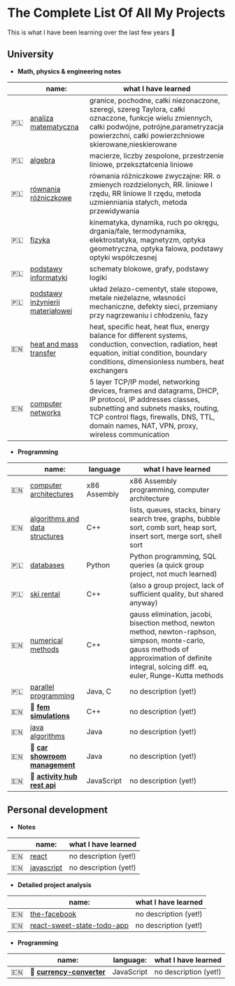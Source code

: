 # The Complete List Of All My Projects

This is what I have been learning over the last few years 🤠

## University

- **Math, physics & engineering notes**

| | name:    | what I have learned|
|-|----------|--------|
|🇵🇱| [analiza matematyczna](https://github.com/gregwell/university-notes/tree/main/polish/old-school-style-notes/analiza-matematyczna) | granice, pochodne, całki niezonaczone, szeregi, szereg Taylora, całki oznaczone, funkcje wielu zmiennych, całki podwójne, potrójne,parametryzacja powierzchni, całki powierzchniowe skierowane,nieskierowane
|🇵🇱| [algebra](https://github.com/gregwell/university-notes/tree/main/polish/old-school-style-notes/algebra) | macierze, liczby zespolone, przestrzenie liniowe, przekształcenia liniowe
|🇵🇱| [równania różniczkowe](https://github.com/gregwell/university-notes/tree/main/polish/old-school-style-notes/rownania-rozniczkowe) | równania różniczkowe zwyczajne: RR. o zmienych rozdzielonych, RR. liniowe I rzędu, RR liniowe II rzędu, metoda uzmienniania stałych, metoda przewidywania
|🇵🇱| [fizyka](https://github.com/gregwell/university-notes/tree/main/polish/old-school-style-notes/fizyka) | kinematyka, dynamika, ruch po okręgu, drgania/fale, termodynamika, elektrostatyka, magnetyzm, optyka geometryczna, optyka falowa, podstawy optyki współczesnej
|🇵🇱| [podstawy informatyki](https://github.com/gregwell/university-notes/tree/main/polish/old-school-style-notes/podstawy-informatyki) | schematy blokowe, grafy, podstawy logiki
|🇵🇱| [podstawy inżynierii materiałowej](https://github.com/gregwell/university-notes/tree/main/polish/old-school-style-notes/podstawy-inzynierii-materialowej) | układ żelazo-cementyt, stale stopowe, metale nieżelazne, własności mechaniczne, defekty sieci, przemiany przy nagrzewaniu i chłodzeniu, fazy
|🇪🇳| [heat and mass transfer](https://github.com/gregwell/university-notes/tree/main/english/old-school-style-notes/heat-and-mass-transfer) | heat, specific heat, heat flux, energy balance for different systems, conduction, convection, radiation, heat equation, initial condition, boundary conditions, dimensionless numbers, heat exchangers
|🇪🇳| [computer networks](https://github.com/gregwell/university-notes/tree/main/english/old-school-style-notes/computer-networks) | 5 layer TCP/IP model, networking devices, frames and datagrams, DHCP, IP protocol, IP addresses classes, subnetting and subnets masks, routing, TCP control flags, firewalls, DNS, TTL, domain names, NAT, VPN, proxy, wireless communication

- **Programming**

| | name:    | language| what I have learned|
|-|----------|------|--------|
|🇪🇳| [computer architectures](https://github.com/gregwell/x86-assembly) | x86 Assembly| x86 Assembly programming, computer architecture
|🇪🇳| [algorithms and data structures](https://github.com/gregwell/algorithms-and-data-structures) |C++| lists, queues, stacks, binary search tree, graphs, bubble sort, comb sort, heap sort, insert sort, merge sort, shell sort
|🇵🇱| [databases](https://github.com/gregwell/db2020) |Python| Python programming, SQL queries (a quick group project, not much learned)
|🇵🇱| [ski rental](https://github.com/gregwell/Narty/tree/test) |C++| (also a group project, lack of sufficient quality, but shared anyway)
|🇪🇳| [numerical methods](https://github.com/gregwell/numerical-methods) |C++| gauss elimination, jacobi, bisection method, newton method, newton-raphson, simpson, monte-carlo, gauss methods of approximation of definite integral, solcing diff. eq, euler, Runge-Kutta methods
|🇵🇱| [parallel programming](https://github.com/gregwell/university-notes/tree/main/polish/parallel-programming) |Java, C| no description (yet!)                         |
|🇪🇳| 📌 **[fem simulations](https://github.com/gregwell/fem-simulations)**                     |C++| no description (yet!)
|🇪🇳| [java algorithms](https://github.com/gregwell/java-algorithms)                     |Java|      no description (yet!)
|🇪🇳| 📌 **[car showroom management](https://github.com/gregwell/car-showroom-management)**              |Java| no description (yet!)                      |
|🇪🇳| 📌 **[activity hub rest api](https://github.com/gregwell/activity-hub-rest-api)**                         |JavaScript| no description (yet!)




## Personal development 

- **Notes**

| | name:    |what I have learned|
|-|----------|--------|
|🇪🇳| [react](https://github.com/gregwell/university-notes/blob/main/english/javascript/react.md)      | no description (yet!)|
|🇪🇳| [javascript](https://github.com/gregwell/university-notes/blob/main/english/javascript/javascript.md) | no description (yet!)   |

- **Detailed project analysis**

| | name:    |what I have learned|
|-|----------|--------|
|🇪🇳|  [the-facebook](https://github.com/gregwell/the-facebook)                | no description (yet!) |
|🇪🇳|  [react-sweet-state-todo-app](https://github.com/gregwell/react-sweet-state-todo-app)         | no description (yet!) | 

- **Programming**

| | name:    | language:                                | what I have learned|
|-|----------|--------------------------------------|--------|
|🇪🇳|  📌 **[currency-converter](https://github.com/gregwell/currency-converter)**        | JavaScript | no description (yet!)